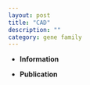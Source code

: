 ```yaml
---
layout: post
title: "CAD"
description: ""
category: gene family
---
```


* **Information**  

* **Publication**  


